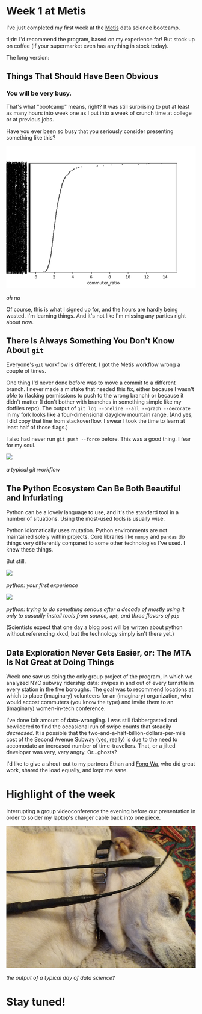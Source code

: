 # Week 1 at Metis

I've just completed my first week at the [Metis](https://www.thisismetis.com/) data science bootcamp.

tl;dr: I'd recommend the program, based on my experience far! But stock up on coffee (if your supermarket even has anything in stock today).

The long version:

## Things That Should Have Been Obvious

### You will be very busy.

That's what "bootcamp" means, right? It was still surprising to put at least as many hours into week one as I put into a week of crunch time at college or at previous jobs.

Have you ever been so busy that you seriously consider presenting something like this?

![](images/commuter_ratios.png)

*oh no*

Of course, this is what I signed up for, and the hours are hardly being wasted. I'm learning things. And it's not like I'm missing any parties right about now.

## There Is Always Something You Don't Know About `git`

Everyone's `git` workflow is different. I got the Metis workflow wrong a couple of times.

One thing I'd never done before was to move a commit to a different branch. I never made a mistake that needed this fix, either because I wasn't *able* to (lacking permissions to push to the wrong branch) or because it didn't matter (I don't bother with branches in something simple like my dotfiles repo). The output of `git log --oneline --all --graph --decorate` in my fork looks like a four-dimensional dayglow mountain range. (And yes, I did copy that line from stackoverflow. I swear I took the time to learn at least half of those flags.)

I also had never run `git push --force` before. This was a good thing. I fear for my soul.

![](https://publicdomainvectors.org/photos/Prismatic-Floral-Motif-Silhouette-Vortex-No-Background.png)

*a typical git workflow*

## The Python Ecosystem Can Be Both Beautiful and Infuriating

Python can be a lovely language to use, and it's the standard tool in a number of situations. Using the most-used tools is usually wise.

Python idiomatically uses mutation. Python environments are not maintained solely within projects. Core libraries like `numpy` and `pandas` do things very differently compared to some other technologies I've used. I knew these things.

But still.

![](https://imgs.xkcd.com/comics/python.png)

*python: your first experience*

<img src="https://imgs.xkcd.com/comics/python_environment_2x.png" width="500"/>

*python: trying to do something serious after a decade of mostly using it only to casually install tools from source, `apt`, and three flavors of `pip`*

(Scientists expect that one day a blog post will be written about python without referencing xkcd, but the technology simply isn't there yet.)

## Data Exploration Never Gets Easier, or: The MTA Is Not Great at Doing Things

Week one saw us doing the only group project of the program, in which we analyzed NYC subway ridership data: swipes in and out of every turnstile in every station in the five boroughs. The goal was to recommend locations at which to place (imaginary) volunteers for an (imaginary) organization, who would accost commuters (you know the type) and invite them to an (imaginary) women-in-tech conference.

I've done fair amount of data-wrangling. I was still flabbergasted and bewildered to find the occasional run of swipe counts that steadily *decreased.* It is possible that the two-and-a-half-billion-dollars-per-mile cost of the Second Avenue Subway ([yes, really](https://www.nytimes.com/2017/12/28/nyregion/new-york-subway-construction-costs.html)) is due to the need to accomodate an increased number of time-travellers. That, or a jilted developer was very, very angry. Or...ghosts?

I'd like to give a shout-out to my partners Ethan and [Fong Wa](https://fw192020.github.io/), who did great work, shared the load equally, and kept me sane.

# Highlight of the week

Interrupting a group videoconference the evening before our presentation in order to solder my laptop's charger cable back into one piece.

![](images/good_dog_bad_shrink_wrapping.jpg)

*the output of a typical day of data science?*

# Stay tuned!
